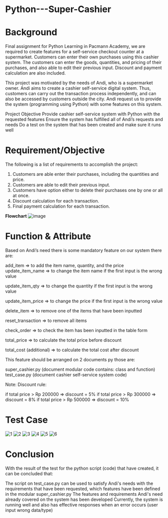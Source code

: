 # Python---Super-Cashier

# Background
Final assignment for Python Learning in Pacmann Academy, we are required to create features for a self-service checkout counter at a supermarket. Customers can enter their own purchases using this cashier system. The customers can enter the goods, quantities, and pricing of their purchases, and also able to edit their previous input. Discount and payment calculation are also included.

This project was motivated by the needs of Andi, who is a supermarket owner. Andi aims to create a cashier self-service digital system. Thus, customers can carry out the transaction process independently, and can also be accessed by customers outside the city. Andi request us to provide the system (programming using Python) with some features on this system.

Project Objective
Provide cashier self-service system with Python with the requested features
Ensure the system has fulfilled all of Andi’s requests and needs
Do a test on the system that has been created and make sure it runs well

# Requirement/Objective
The following is a list of requirements to accomplish the project:

1. Customers are able enter their purchases, including the quantities and price.
2. Customers are able to edit their previous input.
3. Customers have option either to delete their purchases one by one or all at once.
4. Discount calculation for each transaction.
5. Final payment calculation for each transaction.

**Flowchart**
![image](https://user-images.githubusercontent.com/83034551/218335053-3a11c799-8c37-43dc-9d8d-d86f56590f4b.png)


# Function & Attribute
Based on Andi’s need there is some mandatory feature on our system there are:

add_item ⇒ to add the item name, quantity, and the price
update_item_name ⇒ to change the item name if the first input is the wrong value

update_item_qty ⇒ to change the quantity if the first input is the wrong value

update_item_price ⇒ to change the price if the first input is the wrong value

delete_item ⇒ to remove one of the items that have been inputted

reset_transaction ⇒ to remove all items

check_order ⇒ to check the item has been inputted in the table form

total_price ⇒ to calculate the total price before discount

total_cost (additional) ⇒ to calculate the total cost after discount

This feature should be arranged on 2 documents py those are:

super_cashier.py (document modular code contains: class and function)
test_case.py (document cashier self-service system code)

Note:
Discount rule:

if total price > Rp 200000 ⇒ discount = 5%
if total price > Rp 300000 ⇒ discount = 8%
if total price > Rp 500000 ⇒ discount = 10%

# Test Case
![1](https://user-images.githubusercontent.com/83034551/218335805-fe03f787-9806-411f-bf67-88051a9b4ae5.jpg)
![2](https://user-images.githubusercontent.com/83034551/218335798-a18075b3-0359-4c62-b4cc-7debb3003115.jpg)
![3](https://user-images.githubusercontent.com/83034551/218335799-fa51c32a-1b6a-403b-9432-9312bd2af1fd.jpg)
![4](https://user-images.githubusercontent.com/83034551/218335800-0839cdaf-1c89-4b2a-90f0-3332e0fd52a2.JPG)
![5](https://user-images.githubusercontent.com/83034551/218335801-a5abef1a-0296-4abc-b5ae-5366104ce391.jpg)
![6](https://user-images.githubusercontent.com/83034551/218335803-c7c1aa2b-a3ac-4451-98fd-8914ba3575b6.JPG)


# Conclusion
With the result of the test for the python script (code) that have created, it can be concluded that:

The script on test_case.py can be used to satisfy Andi's needs with the requirements that have been requested, which features have been defined in the modular super_cashier.py
The features and requirements Andi's need already covered on the system has been developed
Currently, the system is running well and also has effective responses when an error occurs (user input wrong data/type)


